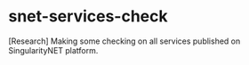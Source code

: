 # snet-services-check
[Research] Making some checking on all services published on SingularityNET platform.
